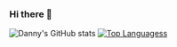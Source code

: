 ### Hi there 👋
![Danny's GitHub stats](https://github-readme-stats.vercel.app/api?username=dannydxu1&count_private=true&bg_color=00000000)
[![Top Languagess](https://github-readme-stats.vercel.app/api/top-langs/?username=dannydxu1&show_icons=true&bg_color=00000000)](https://github.com/dannydxu1/github-readme-stats)
